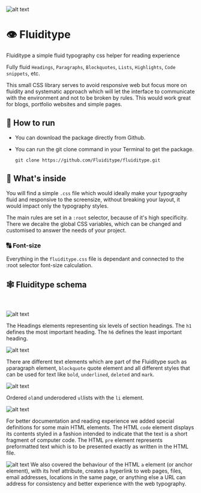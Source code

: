 ![alt text](https://s5.gifyu.com/images/hero-fluiditype8b94beab91d8e8db.gif)

# 👁 Fluiditype
Fluiditype a simple fluid typography css helper for reading experience
  <p>Fully fluid <code>Headings</code>, <code>Paragraphs</code>, <code>Blockquotes</code>, <code>Lists</code>, <code>Highlights</code>, <code>Code snippets</code>, etc.</p>
  <p>This small CSS library serves to avoid responsive web but focus more on fluidity and systematic approach which will let the interface to communicate with the environment and not to be broken by rules. This would work great for blogs, portfolio websites and simple pages.</p>
  
## 👟 How to run
- You can download the package directly from Github.</li>
- You can run the git clone command in your Terminal to get the package.
   
   ```shell
   git clone https://github.com/Fluiditype/fluiditype.git 

   ``` 

## 🔬 What's inside
You will find a simple ``` .css ``` file which would ideally make your typography fluid and responsive to the screensize, without breaking your layout, it would impact only the typography styles. 

The main rules are set in a ``` :root ``` selector, because of it's high specificity. There we decalre the global CSS variables, which can be changed and customised to answer the needs of your project.

### 🔠 Font-size 
Everything in the ``` fluiditype.css ``` file is dependant and connected to the :root selector font-size calculation.

## 🕸 Fluiditype schema 
<br>

![alt text](https://i.ibb.co/2NPb58X/Headings.png)

The Headings elements representing six levels of section headings. The ``` h1 ``` defines the most important heading. The ``` h6 ``` defines the least important heading.
<br>

![alt text](https://i.ibb.co/qdCf0bp/Paragraphs.png)

There are different text elements which are part of the Fluiditype such as ```p```paragraph element, ```blockquote``` quote element and all different styles that can be used for text like ```bold```, ```underlined```, ```deleted``` and ```mark```.
<br>

![alt text](https://i.ibb.co/9WMQNLd/Lists.png)

Ordered ```ol```and underodered ```ul```lists with the ```li``` element.
<br>

![alt text](https://i.ibb.co/b6Zq179/Code-Snippets.png)

For better documentation and reading experience we added special definitions for some main HTML elements. 
The HTML ```code``` element displays its contents styled in a fashion intended to indicate that the text is a short fragment of computer code.
The HTML ```pre``` element represents preformatted text which is to be presented exactly as written in the HTML file.
<br>

![alt text](https://i.ibb.co/b3H7Rzg/Links.png)
We also covered the behaviour of the HTML ```a``` element (or anchor element), with its href attribute, creates a hyperlink to web pages, files, email addresses, locations in the same page, or anything else a URL can address for consistency and better experience with the web typography. 


